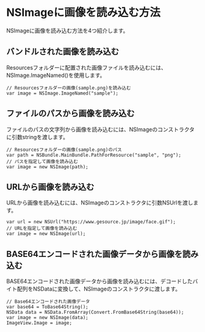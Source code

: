 # NSImageに画像を読み込む方法

NSImageに画像を読み込む方法を4つ紹介します。

## バンドルされた画像を読み込む

Resourcesフォルダーに配置された画像ファイルを読み込むには、NSImage.ImageNamed()を使用します。

    // Resourcesフォルダーの画像(sample.png)を読み込む
    var image = NSImage.ImageNamed("sample");

## ファイルのパスから画像を読み込む

ファイルのパスの文字列から画像を読み込むには、NSImageのコンストラクタに引数stringを渡します。

    // Resourcesフォルダーの画像(sample.png)のパス
    var path = NSBundle.MainBundle.PathForResource("sample", "png");
    // パスを指定して画像を読み込む
    var image = new NSImage(path);

## URLから画像を読み込む

URLから画像を読み込むには、NSImageのコンストラクタに引数NSUrlを渡します。

    var url = new NSUrl("https://www.gesource.jp/image/face.gif");
    // URLを指定して画像を読み込む
    var image = new NSImage(url);

## BASE64エンコードされた画像データから画像を読み込む

BASE64エンコードされた画像データから画像を読み込むには、デコードしたバイト配列をNSDataに変換して、NSImageのコンストラクタに渡します。

    // Base64エンコードされた画像データ
    var base64 = ToBase64String();
    NSData data = NSData.FromArray(Convert.FromBase64String(base64));
    var image = new NSImage(data);
    ImageView.Image = image;

